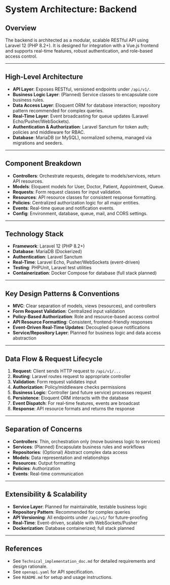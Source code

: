 # System Architecture: Backend

## Overview
The backend is architected as a modular, scalable RESTful API using Laravel 12 (PHP 8.2+). It is designed for integration with a Vue.js frontend and supports real-time features, robust authentication, and role-based access control.

---

## High-Level Architecture
- **API Layer**: Exposes RESTful, versioned endpoints under `/api/v1/`.
- **Business Logic Layer**: (Planned) Service classes to encapsulate core business rules.
- **Data Access Layer**: Eloquent ORM for database interaction; repository pattern recommended for complex queries.
- **Real-Time Layer**: Event broadcasting for queue updates (Laravel Echo/Pusher/WebSockets).
- **Authentication & Authorization**: Laravel Sanctum for token auth; policies and middleware for RBAC.
- **Database**: MariaDB (or MySQL), normalized schema, managed via migrations and seeders.

---

## Component Breakdown
- **Controllers**: Orchestrate requests, delegate to models/services, return API resources.
- **Models**: Eloquent models for User, Doctor, Patient, Appointment, Queue.
- **Requests**: Form request classes for input validation.
- **Resources**: API resource classes for consistent response formatting.
- **Policies**: Centralized authorization logic for all major entities.
- **Events**: Real-time queue and notification events.
- **Config**: Environment, database, queue, mail, and CORS settings.

---

## Technology Stack
- **Framework**: Laravel 12 (PHP 8.2+)
- **Database**: MariaDB (Dockerized)
- **Authentication**: Laravel Sanctum
- **Real-Time**: Laravel Echo, Pusher/WebSockets (event-driven)
- **Testing**: PHPUnit, Laravel test utilities
- **Containerization**: Docker Compose for database (full stack planned)

---

## Key Design Patterns & Conventions
- **MVC**: Clear separation of models, views (resources), and controllers
- **Form Request Validation**: Centralized input validation
- **Policy-Based Authorization**: Role and resource-based access control
- **API Resource Formatting**: Consistent, frontend-friendly responses
- **Event-Driven Real-Time Updates**: Decoupled queue notifications
- **Service/Repository Layer**: Planned for business logic and data access abstraction

---

## Data Flow & Request Lifecycle
1. **Request**: Client sends HTTP request to `/api/v1/...`
2. **Routing**: Laravel routes request to appropriate controller
3. **Validation**: Form request validates input
4. **Authorization**: Policy/middleware checks permissions
5. **Business Logic**: Controller (and future service) processes request
6. **Persistence**: Eloquent ORM interacts with the database
7. **Event Dispatch**: For real-time features, events are broadcast
8. **Response**: API resource formats and returns the response

---

## Separation of Concerns
- **Controllers**: Thin, orchestration only (move business logic to services)
- **Services**: (Planned) Encapsulate business rules and workflows
- **Repositories**: (Optional) Abstract complex data access
- **Models**: Data representation and relationships
- **Resources**: Output formatting
- **Policies**: Authorization
- **Events**: Real-time communication

---

## Extensibility & Scalability
- **Service Layer**: Planned for maintainable, testable business logic
- **Repository Pattern**: Recommended for complex queries
- **API Versioning**: All endpoints under `/api/v1/` for future-proofing
- **Real-Time**: Event-driven, scalable with WebSockets/Pusher
- **Dockerization**: Database containerized; full stack planned

---

## References
- See `Technical_implementation_doc.md` for detailed requirements and design rationale.
- See `openapi.yaml` for API specification.
- See `README.md` for setup and usage instructions. 